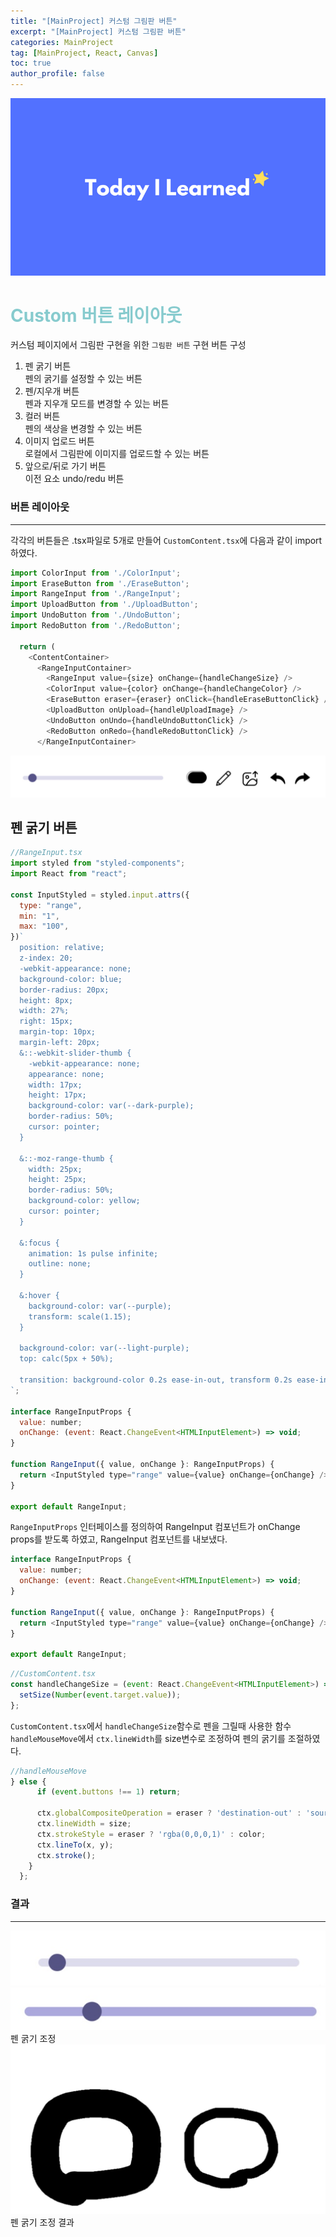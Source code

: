 ```yaml
---
title: "[MainProject] 커스텀 그림판 버튼"
excerpt: "[MainProject] 커스텀 그림판 버튼"
categories: MainProject
tag: [MainProject, React, Canvas]
toc: true
author_profile: false
---
```


<div style="text-align: center;">
<img src="/assets/images/til.png" alt="til" />
</div>

# <span style='color:RGB(135, 203, 206)'> Custom 버튼 레이아웃

커스텀 페이지에서 그림판 구현을 위한 `그림판 버튼` 구현
버튼 구성

1. 펜 굵기 버튼
   <br/>펜의 굵기를 설정할 수 있는 버튼
2. 펜/지우개 버튼
   <br/>펜과 지우개 모드를 변경할 수 있는 버튼
3. 컬러 버튼
   <br/> 펜의 색상을 변경할 수 있는 버튼
4. 이미지 업로드 버튼
   <br/>로컬에서 그림판에 이미지를 업로드할 수 있는 버튼
5. 앞으로/뒤로 가기 버튼
   <br/>이전 요소 undo/redu 버튼

### 버튼 레이아웃

---

각각의 버튼들은 .tsx파일로 5개로 만들어 `CustomContent.tsx`에 다음과 같이 import하였다.

```js
import ColorInput from './ColorInput';
import EraseButton from './EraseButton';
import RangeInput from './RangeInput';
import UploadButton from './UploadButton';
import UndoButton from './UndoButton';
import RedoButton from './RedoButton';

  return (
    <ContentContainer>
      <RangeInputContainer>
        <RangeInput value={size} onChange={handleChangeSize} />
        <ColorInput value={color} onChange={handleChangeColor} />
        <EraseButton eraser={eraser} onClick={handleEraseButtonClick} />
        <UploadButton onUpload={handleUploadImage} />
        <UndoButton onUndo={handleUndoButtonClick} />
        <RedoButton onRedo={handleRedoButtonClick} />
      </RangeInputContainer>

```

 <img src="/assets/images/2023-07-18/buttons.jpg" alt="til" />

## 펜 굵기 버튼

```js
//RangeInput.tsx
import styled from "styled-components";
import React from "react";

const InputStyled = styled.input.attrs({
  type: "range",
  min: "1",
  max: "100",
})`
  position: relative;
  z-index: 20;
  -webkit-appearance: none;
  background-color: blue;
  border-radius: 20px;
  height: 8px;
  width: 27%;
  right: 15px;
  margin-top: 10px;
  margin-left: 20px;
  &::-webkit-slider-thumb {
    -webkit-appearance: none;
    appearance: none;
    width: 17px;
    height: 17px;
    background-color: var(--dark-purple);
    border-radius: 50%;
    cursor: pointer;
  }

  &::-moz-range-thumb {
    width: 25px;
    height: 25px;
    border-radius: 50%;
    background-color: yellow;
    cursor: pointer;
  }

  &:focus {
    animation: 1s pulse infinite;
    outline: none;
  }

  &:hover {
    background-color: var(--purple);
    transform: scale(1.15);
  }

  background-color: var(--light-purple);
  top: calc(5px + 50%);

  transition: background-color 0.2s ease-in-out, transform 0.2s ease-in-out;
`;

interface RangeInputProps {
  value: number;
  onChange: (event: React.ChangeEvent<HTMLInputElement>) => void;
}

function RangeInput({ value, onChange }: RangeInputProps) {
  return <InputStyled type="range" value={value} onChange={onChange} />;
}

export default RangeInput;
```

`RangeInputProps` 인터페이스를 정의하여 RangeInput 컴포넌트가 onChange props를 받도록 하였고,
RangeInput 컴포넌트를 내보냈다.

```js
interface RangeInputProps {
  value: number;
  onChange: (event: React.ChangeEvent<HTMLInputElement>) => void;
}

function RangeInput({ value, onChange }: RangeInputProps) {
  return <InputStyled type="range" value={value} onChange={onChange} />;
}

export default RangeInput;
```

```js
//CustomContent.tsx
const handleChangeSize = (event: React.ChangeEvent<HTMLInputElement>) => {
  setSize(Number(event.target.value));
};
```

`CustomContent.tsx`에서 `handleChangeSize`함수로 펜을 그릴때 사용한 함수 `handleMouseMove`에서 `ctx.lineWidth`를 size변수로 조정하여 펜의 굵기를 조절하였다.

```js
//handleMouseMove
} else {
      if (event.buttons !== 1) return;

      ctx.globalCompositeOperation = eraser ? 'destination-out' : 'source-over';
      ctx.lineWidth = size;
      ctx.strokeStyle = eraser ? 'rgba(0,0,0,1)' : color;
      ctx.lineTo(x, y);
      ctx.stroke();
    }
  };
```

### 결과

---

<img src="/assets/images/2023-07-18/range1.jpg" alt="til" />
<img src="/assets/images/2023-07-18/range2.jpg" alt="til" />
   <br/>
펜 굵기 조정
<img src="/assets/images/2023-07-18/range3.jpg" alt="til" />
펜 굵기 조정 결과
